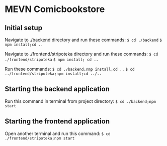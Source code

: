 # MEVN Comicbookstore

## Initial setup
Navigate to ./backend directory and run  these commands:
`$ cd ./backend`
`$ npm install;cd ..`

Navigate to ./frontend/stripoteka directory and run these commands:
`$ cd ./frontend/stripoteka`
`$ npm install; cd ..`

Run these commands:
`$ cd ./backend;nmp install;cd ..`
`$ cd ../frontend/stripoteka;npm install;cd ../..`
## Starting the backend application
Run this command in terminal from project directory: 
`$ cd ./backend;npm start`

## Starting the frontend application
Open another terminal and run this command:
`$ cd ./frontend/stripoteka;npm start`

